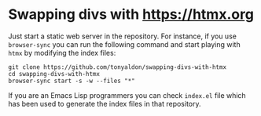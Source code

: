 # Swapping divs with https://htmx.org

Just start a static web server in the repository.  For instance, if
you use `browser-sync` you can run the following command and start
playing with `htmx` by modifying the index files:

    git clone https://github.com/tonyaldon/swapping-divs-with-htmx
    cd swapping-divs-with-htmx
    browser-sync start -s -w --files "*"

If you are an Emacs Lisp programmers you can check `index.el` file
which has been used to generate the index files in that repository.
